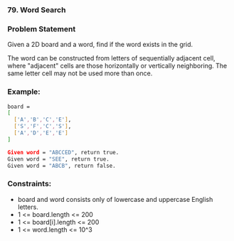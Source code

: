 ### 79. Word Search

### Problem Statement
Given a 2D board and a word, find if the word exists in the grid.

The word can be constructed from letters of sequentially adjacent cell, where "adjacent" cells are those horizontally or vertically neighboring. The same letter cell may not be used more than once.

### Example:
```bash
board =
[
  ['A','B','C','E'],
  ['S','F','C','S'],
  ['A','D','E','E']
]

Given word = "ABCCED", return true.
Given word = "SEE", return true.
Given word = "ABCB", return false.
```

### Constraints:

* board and word consists only of lowercase and uppercase English letters.
* 1 <= board.length <= 200
* 1 <= board[i].length <= 200
* 1 <= word.length <= 10^3
